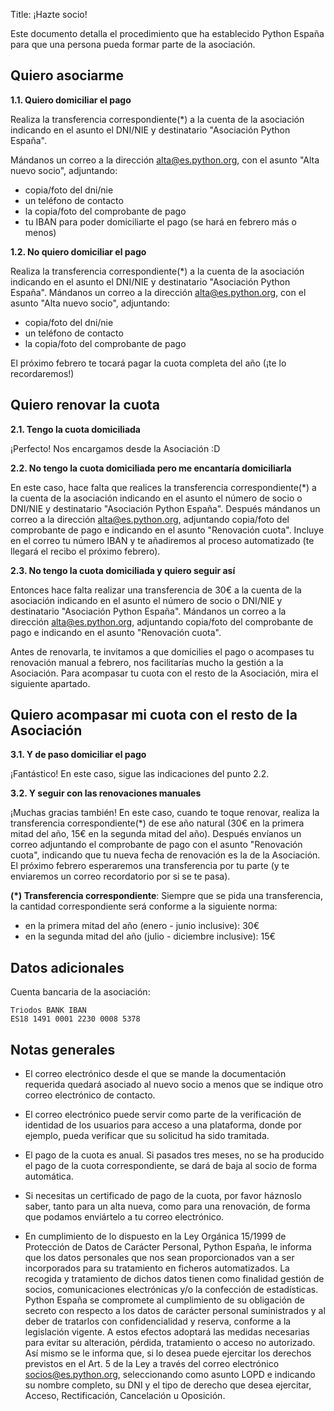 Title: ¡Hazte socio!


Este documento detalla el procedimiento que ha establecido Python España para que una persona pueda formar parte de la asociación.

## Quiero asociarme

**1.1. Quiero domiciliar el pago**

Realiza la transferencia correspondiente(*) a la cuenta de la asociación indicando en el asunto el DNI/NIE y destinatario "Asociación Python España".

Mándanos un correo a la dirección alta@es.python.org, con el asunto "Alta nuevo socio", adjuntando:
- copia/foto del dni/nie
- un teléfono de contacto
- la copia/foto del comprobante de pago
- tu IBAN para poder domiciliarte el pago (se hará en febrero más o menos)

**1.2. No quiero domiciliar el pago**

Realiza la transferencia correspondiente(*) a la cuenta de la asociación indicando en el asunto el DNI/NIE y destinatario "Asociación Python España".
Mándanos un correo a la dirección alta@es.python.org, con el asunto "Alta nuevo socio", adjuntando:
- copia/foto del dni/nie
- un teléfono de contacto
- la copia/foto del comprobante de pago

El próximo febrero te tocará pagar la cuota completa del año (¡te lo recordaremos!)


## Quiero renovar la cuota

**2.1. Tengo la cuota domiciliada**

¡Perfecto! Nos encargamos desde la Asociación :D

**2.2. No tengo la cuota domiciliada pero me encantaría domiciliarla**

En este caso, hace falta que realices la transferencia correspondiente(*) a la cuenta de la asociación indicando en el asunto el número de socio o DNI/NIE y destinatario "Asociación Python España".
Después mándanos un correo a la dirección alta@es.python.org, adjuntando copia/foto del comprobante de pago e indicando en el asunto "Renovación cuota". Incluye en el correo tu número IBAN y te añadiremos al proceso automatizado (te llegará el recibo el próximo febrero).

**2.3. No tengo la cuota domiciliada y quiero seguir así**

Entonces hace falta realizar una transferencia de 30€ a la cuenta de la asociación indicando en el asunto el número de socio o DNI/NIE y destinatario "Asociación Python España".
Mándanos un correo a la dirección alta@es.python.org, adjuntando copia/foto del comprobante de pago e indicando en el asunto "Renovación cuota".

Antes de renovarla, te invitamos a que domicilies el pago o acompases tu renovación manual a febrero, nos facilitarías mucho la gestión a la Asociación. Para acompasar tu cuota con el resto de la Asociación, mira el siguiente apartado.

## Quiero acompasar mi cuota con el resto de la Asociación

**3.1. Y de paso domiciliar el pago**

¡Fantástico! En este caso, sigue las indicaciones del punto 2.2.

**3.2. Y seguir con las renovaciones manuales**

¡Muchas gracias también! En este caso, cuando te toque renovar, realiza la transferencia correspondiente(*) de ese año natural (30€ en la primera mitad del año, 15€ en la segunda mitad del año). Después envíanos un correo adjuntando el comprobante de pago con el asunto "Renovación cuota", indicando que tu nueva fecha de renovación es la de la Asociación. El próximo febrero esperaremos una transferencia por tu parte (y te enviaremos un correo recordatorio por si se te pasa).


**(*) Transferencia correspondiente**: Siempre que se pida una transferencia, la cantidad correspondiente será conforme a la siguiente norma:

- en la primera mitad del año (enero - junio inclusive): 30€
- en la segunda mitad del año (julio - diciembre inclusive): 15€


## Datos adicionales

Cuenta bancaria de la asociación:

```
Triodos BANK IBAN
ES18 1491 0001 2230 0008 5378
```

## Notas generales

* El correo electrónico desde el que se mande la documentación requerida quedará asociado al nuevo socio a menos que se indique otro correo electrónico de contacto.

* El correo electrónico puede servir como parte de la verificación de identidad de los usuarios para acceso a una plataforma, donde por ejemplo, pueda verificar que su solicitud ha sido tramitada.

* El pago de la cuota es anual. Si pasados tres meses, no se ha producido el pago de la cuota correspondiente, se dará de baja al socio de forma automática.

* Si necesitas un certificado de pago de la cuota, por favor háznoslo saber, tanto para un alta nueva, como para una renovación, de forma que podamos enviártelo a tu correo electrónico.

* En cumplimiento de lo dispuesto en la Ley Orgánica 15/1999 de Protección de Datos de Carácter Personal, Python España, le informa que los datos personales que nos sean proporcionados van a ser incorporados para su tratamiento en ficheros automatizados. La recogida y tratamiento de dichos datos tienen como finalidad gestión de socios, comunicaciones electrónicas y/o la confección de estadísticas. Python España se compromete al cumplimiento de su obligación de secreto con respecto a los datos de carácter personal suministrados y al deber de tratarlos con confidencialidad y reserva, conforme a la legislación vigente. A estos efectos adoptará las medidas necesarias para evitar su alteración, pérdida, tratamiento o acceso no autorizado. Así mismo se le informa que, si lo desea puede ejercitar los derechos previstos en el Art. 5 de la Ley a través del correo electrónico socios@es.python.org, seleccionando como asunto LOPD e indicando su nombre completo, su DNI y el tipo de derecho que desea ejercitar, Acceso, Rectificación, Cancelación u Oposición.

